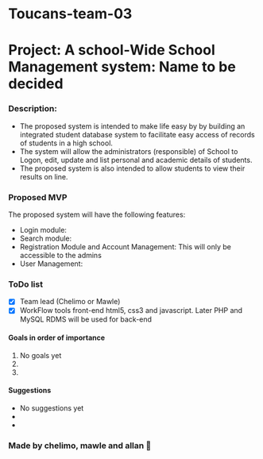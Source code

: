 # Toucans-team-03

# Project: A school-Wide School Management system: Name to be decided

### Description:
- The  proposed  system  is  intended  to  make  life  easy by by building  an  integrated  student database   system   to   facilitate   easy   access   of   records   of  students  in a high school.
- The system will allow the administrators (responsible) of  School to Logon, edit, update and list personal and academic details
 of students. 
- The  proposed  system  is  also  intended  to  allow  students  to view  their  results  on  line.

### Proposed MVP
The proposed system will have the following features:  
- Login module:
- Search  module: 
- Registration  Module and  Account  Management:  This will only be accessible to the admins 
- User  Management:

### ToDo list
- [x] Team lead (Chelimo or Mawle)
- [x] WorkFlow tools front-end html5, css3 and javascript. Later PHP and MySQL RDMS will be used for back-end

#### Goals in order of importance
1. No goals yet
1.
1.

#### Suggestions
- No suggestions yet
-
-

### Made by chelimo, mawle and allan :briefcase:

